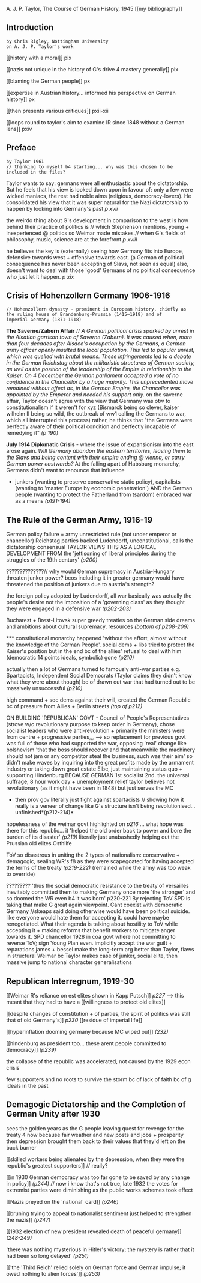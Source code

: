 A. J. P. Taylor, The Course of German History, 1945
[[my bibliography]]

## Introduction
	by Chris Rigley, Nottingham University
	on A. J. P. Taylor's work

[[history with a moral]] pix

[[nazis not unique in the history of G's drive 4 mastery generally]] pix

[[blaming the German people]] px

[[expertise in Austrian history... informed his perspective on German history]] px

[[then presents various critiques]] pxii-xiii

[[loops round to taylor's aim to examine IR since 1848 without a German lens]] pxiv

## Preface
	by Taylor 1961
	// thinking to myself b4 starting... why was this chosen to be included in the files?

Taylor wants to say: germans were all enthusiastic about the dictatorship. But he feels that his view is looked down upon in favour of: only a few were wicked maniacs, the rest had noble aims (religious, democracy-lovers).
He consolidated his view that it was super natural for the Nazi dictatorship to happen by looking into Germany's past *p xvii*

the weirdo thing about G's development in comparison to the west is how behind their practice of politics is // which Stephenson mentions, young + inexperienced @ politics so Weimar made mistakes.// when G's fields of philosophy, music, science are at the forefront *p xviii*

he believes the key is (externally) seeing how Germany fits into Europe, defensive towards west + offensive towards east. (a German of political consequence has never been accepting of Slavs, not seen as equal)
	also, doesn't want to deal with those 'good' Germans of no political consequence who just let it happen. *p xix*

## Crisis of Hohenzollern Germany 1906-1916
	// Hohenzollern dynasty - prominent in European history, chiefly as the ruling house of Brandenburg-Prussia (1415–1918) and of imperial Germany (1871–1918)


__The Saverne/Zabern Affair__ 
		// *A German political crisis sparked by unrest in the Alsatian garrison town of Saverne (Zabern). It was caused when, more than four decades after Alsace's occupation by the Germans, a German army officer openly insulted the local population. This led to popular unrest, which was quelled with brutal means. These infringements led to a debate in the German Reichstag about the militaristic structures of German society, as well as the position of the leadership of the Empire in relationship to the Kaiser. On 4 December the German parliament accepted a vote of no confidence in the Chancellor by a huge majority. This unprecedented move remained without effect as, in the German Empire, the Chancellor was appointed by the Emperor and needed his support only.*
on the saverne affair, Taylor doesn't agree with the view that Germany was otw to constitutionalism if it weren't for xyz (Bismarck being so clever, kaiser wilhelm II being so wild, the outbreak of ww1 calling the Germans to war, which all interrupted this process)
	rather, he thinks that "the Germans were perfectly aware of their political condition and perfectly incapable of remedying it" *(p 190)*


__July 1914 Diplomatic Crisis__ - where the issue of expansionism into the east arose again. 
*Will Germany abandon the eastern territories, leaving them to the Slavs and being content with their empire ending @ vienna, or carry German power eastwards?* At the falling apart of Habsburg monarchy, Germans didn't want to renounce that influence 
- junkers (wanting to preserve conservative static policy), capitalists (wanting to 'master Europe by economic penetration') AND the German people (wanting to protect the Fatherland from tsardom) embraced war as a means *(p191-194)*

## The Rule of the German Army, 1916-19
German policy failure = army unrestricted rule (not under emperor or chancellor)
	Reichstag parties backed Ludendorff, unconstitutional, calls the dictatorship consensual
TAYLOR VIEWS THIS AS A LOGICAL DEVELOPMENT FROM the 'jettisoning of liberal principles during the struggles of the 19th century' *(p200)*

??????????????// why would German supremacy in Austria-Hungary threaten junker power? bcos including it in greater germany would have threatened the position of junkers due to austria's strength?

the foreign policy adopted by Ludendorff, all war basically was actually the people's desire not the imposition of a 'governing class' as they thought they were engaged in a defensive war *(p202-203)*

Bucharest + Brest-Litovsk super greedy treaties on the German side dreams and ambitions about cultural supremacy, resources *(bottom of p208-209)*

*** constitutional monarchy happened 'without the effort, almost without the knowledge of the German People'. social dems + libs tried to protect the Kaiser's position but in the end bc of the allies' refusal to deal with him (democratic 14 points ideals, symbolic) gone *(p210)*

actually then a lot of Germans turned to famously anti-war parties e.g. Spartacists, Independent Social Democrats (Taylor claims they didn't know what they were about though) bc of drawn out war that had turned out to be massively unsuccessful *(p210)*

high command + soc dems against their will, created the German Republic bc of pressure from Allies + Berlin streets *(top of p212)*

ON BUILDING 'REPUBLICAN' GOVT - Council of People's Representatives (strove w/o revolutionary purpose to keep order in Germany), chose socialist leaders who were anti-revolution + primarily the ministers were from centre + progressive parties,,, --> so replacement for previous govt was full of those who had supported the war, opposing 'real' change like bolshevism 
	'that the boss should recover and that meanwhile the machinery should not jam or any competitor steal the business, such was their aim' 
so didn't make waves by inquiring into the great profits made by the armament industry or taking down great estate Elbe, just maintaining status quo + supporting Hindenburg BECAUSE GERMAN 1st socialist 2nd. the universal suffrage, 8 hour work day + unemployment relief taylor believes not revolutionary (as it might have been in 1848) but just serves the MC 
- then prov gov literally just fight against spartacists // showing how it really is a veneer of change like G's structure isn't being revolutionised... unfinished*(p212-214)*

hopelessness of the weimar govt highlighted on *p216* ... what hope was there for this republic... it 'helped the old order back to power and bore the burden of its disaster' *(p219)* 
	literally just unabashedly helping out the Prussian old elites Osthilfe

ToV so disastrous in uniting the 2 types of nationalism: conservative + demagogic, sealing WR's f8 as they were scapegoated for having accepted the terms of the treaty *(p219-222)* (remained while the army was too weak to override)

????????? 'thus the social democratic resistance to the treaty of versailles inevitably committed them to making Germany once more 'the stronger' and so doomed the WR even b4 it was born' p220-221
By rejecting ToV SPD is taking that make G great again viewpoint. Cant coexist with democratic Germany
		//skeaps said doing otherwise would have been political suicide. like everyone would hate them for accepting it. could have maybe renegotiated. What their agenda is talking about hostility to ToV while accepting it + making reforms that benefit workers to mitigate anger towards it. SPD chancellor 1928 in coa govt where not committing to reverse ToV; sign Young Plan even. implicitly accept the war guilt + reparations
		james + bessel make the long-term arg better than Taylor, flaws in structural Weimar
		bc Taylor makes case of junker, social elite, then massive jump to national character generalisations

## Republican Interregnum, 1919-30
[[Weimar R's reliance on est elites shown in Kapp Putsch]] *p227*
--> this meant that they had to have a [[willingness to protect old elites]]

[[despite changes of constitution + of parties, the spirit of politics was still that of old Germany's]]
*p230* [[residue of imperial life]] 

[[hyperinflation dooming germany because MC wiped out]] *(232)*

[[hindenburg as president too... these arent people committed to democracy]] *(p239)*

the collapse of the republic was accelerated, not caused by the 1929 econ crisis

few supporters and no roots to survive the storm bc of lack of faith bc of g ideals in the past

## Demagogic Dictatorship and the Completion of German Unity after 1930
sees the golden years as the G people leaving quest for revenge for the treaty 4 now because fair weather and new posts and jobs + prosperity then depression brought them back to their values that they'd left on the back burner

[[skilled workers being alienated by the depression, when they were the republic's greatest supporters]]
	// really?

[[in 1930 German democracy was too far gone to be saved by any change in policy]] *(p244)*
	// now i know that's not true, late 1932 the votes for extremist parties were diminishing as the public works schemes took effect

[[Nazis preyed on the 'national' card]] *(p246)*

[[bruning trying to appeal to nationalist sentiment just helped to strengthen the nazis]] *(p247)*

[[1932 election of new president revealed death of peaceful germany]] *(248-249)*

'there was nothing mysterious in Hitler's victory; the mystery is rather that it had been so long delayed' *(p251)*

[['the 'Third Reich' relied solely on German force and German impulse; it owed nothing to alien forces']] *(p253)*





